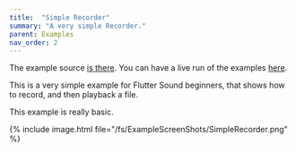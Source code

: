 ```yaml
---
title:  "Simple Recorder"
summary: "A very simple Recorder."
parent: Examples
nav_order: 2
---
```


The example source [is there](https://github.com/canardoux/flutter_sound/blob/master/example/lib/simple_recorder/simple_recorder.dart). You can have a live run of the examples [here](/tau/fs/live/index.html).

This is a very simple example for Flutter Sound beginners, that shows how to record, and then playback a file.

This example is really basic.

{% include image.html file="/fs/ExampleScreenShots/SimpleRecorder.png" %}